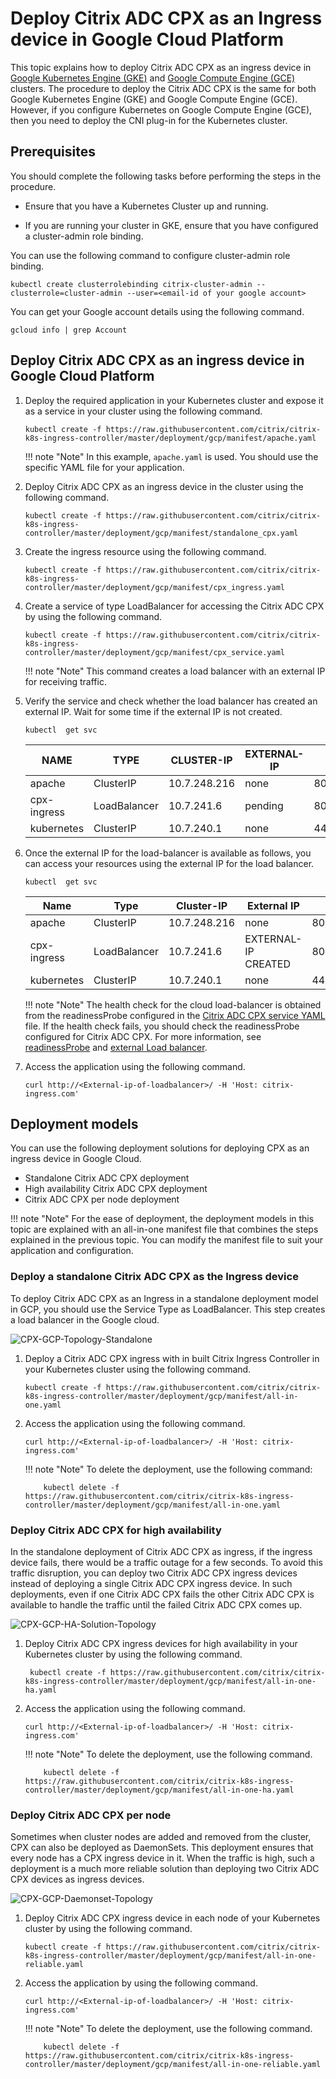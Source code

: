 # Deploy Citrix ADC CPX as an Ingress device in Google Cloud Platform

This topic explains how to deploy Citrix ADC CPX as an ingress device in [Google Kubernetes Engine (GKE)](https://cloud.google.com/kubernetes-engine/) and [Google Compute Engine (GCE)](https://cloud.google.com/compute/) clusters. The procedure to deploy the Citrix ADC CPX is the same for both Google Kubernetes Engine (GKE) and Google Compute Engine (GCE). However, if you configure Kubernetes on Google Compute Engine (GCE), then you need to deploy the CNI plug-in for the Kubernetes cluster.

## Prerequisites

You should complete the following tasks before performing the steps in the procedure.

-  Ensure that you have a Kubernetes Cluster up and running.

-  If you are running your cluster in GKE, ensure that you have configured a cluster-admin role binding.

You can use the following command to configure cluster-admin role binding.

    kubectl create clusterrolebinding citrix-cluster-admin --clusterrole=cluster-admin --user=<email-id of your google account>

You can get your Google account details using the following command.

    gcloud info | grep Account

## Deploy Citrix ADC CPX as an ingress device in Google Cloud Platform

1.  Deploy the required application in your Kubernetes cluster and expose it as a service in your cluster using the following command.

        kubectl create -f https://raw.githubusercontent.com/citrix/citrix-k8s-ingress-controller/master/deployment/gcp/manifest/apache.yaml
  
    !!! note "Note"
        In this example, ``apache.yaml`` is used. You should use the specific YAML file for your application.

1.  Deploy Citrix ADC CPX as an ingress device in the cluster using the following command.

        kubectl create -f https://raw.githubusercontent.com/citrix/citrix-k8s-ingress-controller/master/deployment/gcp/manifest/standalone_cpx.yaml

1.  Create the ingress resource using the following command.

        kubectl create -f https://raw.githubusercontent.com/citrix/citrix-k8s-ingress-controller/master/deployment/gcp/manifest/cpx_ingress.yaml

1.  Create a service of type LoadBalancer for accessing the Citrix ADC CPX by using the following command.

        kubectl create -f https://raw.githubusercontent.com/citrix/citrix-k8s-ingress-controller/master/deployment/gcp/manifest/cpx_service.yaml

    !!! note "Note"
        This command creates a load balancer with an external IP for receiving traffic.

1.  Verify the service and check whether the load balancer has created an external IP. Wait for some time if the external IP is not created.

        kubectl  get svc

    |NAME | TYPE | CLUSTER-IP | EXTERNAL-IP | PORT(S) | AGE |
    | --- | ---| ----| ----| ----| ----|
    |apache | ClusterIP |10.7.248.216 |none |  80/TCP | 2m |
    |cpx-ingress |LoadBalancer | 10.7.241.6 |  pending | 80:32258/TCP,443:32084/TCP | 2m|
    |kubernetes |ClusterIP |10.7.240.1 |none | 443/TCP | 22h|

1.  Once the external IP for the load-balancer is available as follows, you can access your resources using the external IP for the load balancer.

        kubectl  get svc

    |Name | Type | Cluster-IP | External IP| Port(s) | Age |
    |-----| -----| -------| -----| -----| ----|
    |apache| ClusterIP|10.7.248.216|none|80/TCP |3m|
    |cpx-ingress|LoadBalancer|10.7.241.6|EXTERNAL-IP CREATED|80:32258/TCP,443:32084/TCP|3m|
    |kubernetes| ClusterIP| 10.7.240.1|none|443/TCP|22h|`

    !!! note "Note"
        The health check for the cloud load-balancer is obtained from the readinessProbe configured in the [Citrix ADC CPX service YAML](https://github.com/citrix/citrix-k8s-ingress-controller/blob/master/deployment/azure/manifest/cpx_service.yaml) file. If the health check fails, you should check the readinessProbe configured for Citrix ADC CPX.
        For more information, see [readinessProbe](https://kubernetes.io/docs/tasks/configure-pod-container/configure-liveness-readiness-probes/#define-readiness-probes) and [external Load balancer](https://kubernetes.io/docs/tasks/access-application-cluster/create-external-load-balancer/).

1.  Access the application using the following command.

        curl http://<External-ip-of-loadbalancer>/ -H 'Host: citrix-ingress.com'

## Deployment models

You can use the following deployment solutions for deploying CPX as an ingress device in Google Cloud.

-  Standalone Citrix ADC CPX deployment
-  High availability Citrix ADC CPX deployment
-  Citrix ADC CPX per node deployment

!!! note "Note"
    For the ease of deployment, the deployment models in this topic are explained with an all-in-one manifest file that combines the steps explained in the previous topic. You can modify the manifest file to suit your application and configuration.

### Deploy a standalone Citrix ADC CPX as the Ingress device

To deploy Citrix ADC CPX as an Ingress in a standalone deployment model in GCP, you should use the Service Type as LoadBalancer. This step creates a load balancer in the Google cloud.

![CPX-GCP-Topology-Standalone](../media/CPX-GCP-Topology-Standalone.png)

1.  Deploy a Citrix ADC CPX ingress with in built Citrix Ingress Controller in your Kubernetes cluster using the following command.

        kubectl create -f https://raw.githubusercontent.com/citrix/citrix-k8s-ingress-controller/master/deployment/gcp/manifest/all-in-one.yaml

1.  Access the application using the following command.

        curl http://<External-ip-of-loadbalancer>/ -H 'Host: citrix-ingress.com'

    !!! note "Note"
        To delete the deployment, use the following command:

            kubectl delete -f https://raw.githubusercontent.com/citrix/citrix-k8s-ingress-controller/master/deployment/gcp/manifest/all-in-one.yaml

### Deploy Citrix ADC CPX for high availability

In the standalone deployment of Citrix ADC CPX as ingress, if the ingress device fails, there would be a traffic outage for a few seconds. To avoid this traffic disruption, you can deploy two Citrix ADC CPX ingress devices instead of deploying a single Citrix ADC CPX ingress device. In such deployments, even if one Citrix ADC CPX fails the other Citrix ADC CPX is available to handle the traffic until the failed Citrix ADC CPX comes up.

![CPX-GCP-HA-Solution-Topology](../media/CPX-GCP-HA-Solution-Topology.png)

1.  Deploy Citrix ADC CPX ingress devices for high availability in your Kubernetes cluster by using the following command.

         kubectl create -f https://raw.githubusercontent.com/citrix/citrix-k8s-ingress-controller/master/deployment/gcp/manifest/all-in-one-ha.yaml

1.  Access the application using the following command.

        curl http://<External-ip-of-loadbalancer>/ -H 'Host: citrix-ingress.com'

    !!! note "Note"
        To delete the deployment, use the following command.

            kubectl delete -f https://raw.githubusercontent.com/citrix/citrix-k8s-ingress-controller/master/deployment/gcp/manifest/all-in-one-ha.yaml

### Deploy Citrix ADC CPX per node

Sometimes when cluster nodes are added and removed from the cluster, CPX can also be deployed as DaemonSets. This deployment ensures that every node has a CPX ingress device in it. When the traffic is high, such a deployment is a much more reliable solution than deploying two Citrix ADC CPX devices as ingress devices.

![CPX-GCP-Daemonset-Topology](../media/CPX-GCP-Daemonset-Topology.png)

1.  Deploy Citrix ADC CPX ingress device in each node of your Kubernetes cluster by using the following command.

        kubectl create -f https://raw.githubusercontent.com/citrix/citrix-k8s-ingress-controller/master/deployment/gcp/manifest/all-in-one-reliable.yaml

1.  Access the application by using the following command.

        curl http://<External-ip-of-loadbalancer>/ -H 'Host: citrix-ingress.com'

    !!! note "Note"
        To delete the deployment, use the following command.

            kubectl delete -f https://raw.githubusercontent.com/citrix/citrix-k8s-ingress-controller/master/deployment/gcp/manifest/all-in-one-reliable.yaml